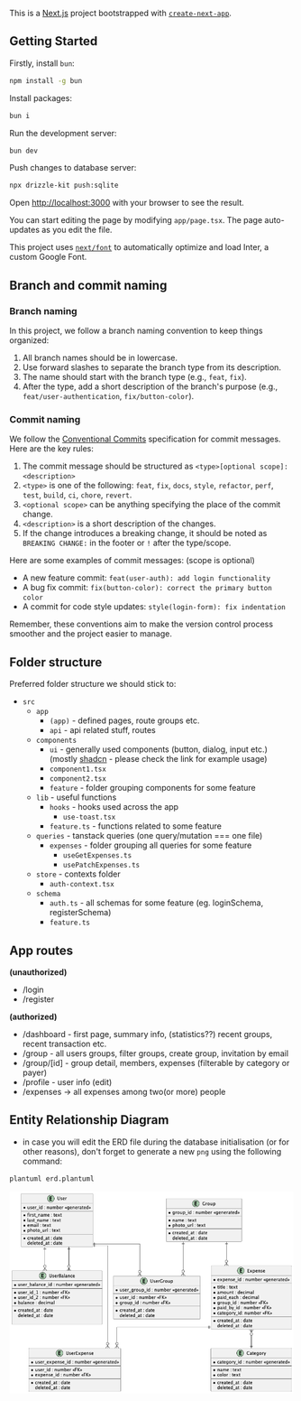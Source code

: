 This is a [Next.js](https://nextjs.org/) project bootstrapped with [`create-next-app`](https://github.com/vercel/next.js/tree/canary/packages/create-next-app).

## Getting Started

Firstly, install `bun`:

```bash
npm install -g bun
```

Install packages:

```bash
bun i
```

Run the development server:

```bash
bun dev
```

Push changes to database server:

```bash
npx drizzle-kit push:sqlite
```

Open [http://localhost:3000](http://localhost:3000) with your browser to see the result.

You can start editing the page by modifying `app/page.tsx`. The page auto-updates as you edit the file.

This project uses [`next/font`](https://nextjs.org/docs/basic-features/font-optimization) to automatically optimize and load Inter, a custom Google Font.

## Branch and commit naming

### Branch naming

In this project, we follow a branch naming convention to keep things organized:

1. All branch names should be in lowercase.
2. Use forward slashes to separate the branch type from its description.
3. The name should start with the branch type (e.g., `feat`, `fix`).
4. After the type, add a short description of the branch's purpose (e.g., `feat/user-authentication`, `fix/button-color`).

### Commit naming

We follow the [Conventional Commits](https://www.conventionalcommits.org/) specification for commit messages. Here are the key rules:

1. The commit message should be structured as `<type>[optional scope]: <description>`
2. `<type>` is one of the following: `feat`, `fix`, `docs`, `style`, `refactor`, `perf`, `test`, `build`, `ci`, `chore`, `revert`.
3. `<optional scope>` can be anything specifying the place of the commit change.
4. `<description>` is a short description of the changes.
5. If the change introduces a breaking change, it should be noted as `BREAKING CHANGE:` in the footer or `!` after the type/scope.

Here are some examples of commit messages: (scope is optional)

- A new feature commit: `feat(user-auth): add login functionality`
- A bug fix commit: `fix(button-color): correct the primary button color`
- A commit for code style updates: `style(login-form): fix indentation`

Remember, these conventions aim to make the version control process smoother and the project easier to manage.

## Folder structure

Preferred folder structure we should stick to:

- `src`
  - `app`
    - `(app)` - defined pages, route groups etc.
    - `api` - api related stuff, routes
  - `components`
    - `ui` - generally used components (button, dialog, input etc.) (mostly [shadcn](https://ui.shadcn.com/docs/components) - please check the link for example usage)
    - `component1.tsx`
    - `component2.tsx`
    - `feature` - folder grouping components for some feature
  - `lib` - useful functions
    - `hooks` - hooks used across the app
      - `use-toast.tsx`
    - `feature.ts` - functions related to some feature
  - `queries` - tanstack queries (one query/mutation === one file)
    - `expenses` - folder grouping all queries for some feature
      - `useGetExpenses.ts`
      - `usePatchExpenses.ts`
  - `store` - contexts folder
    - `auth-context.tsx`
  - `schema`
    - `auth.ts` - all schemas for some feature (eg. loginSchema, registerSchema)
    - `feature.ts`


## App routes
**(unauthorized)**
- /login
- /register

**(authorized)**
- /dashboard - first page, summary info, (statistics??) recent groups, recent transaction etc.
- /group - all users groups, filter groups, create group, invitation by email
- /group/[id] - group detail, members, expenses (filterable by category or payer)
- /profile - user info (edit) 
- /expenses -> all expenses among two(or more) people


## Entity Relationship Diagram
- in case you will edit the ERD file during the database initialisation (or for other reasons), don't forget to generate a new `png` using the following command:

```bash
plantuml erd.plantuml
```
![Entity Relationship Diagram](diagrams/erd/erd.png)
